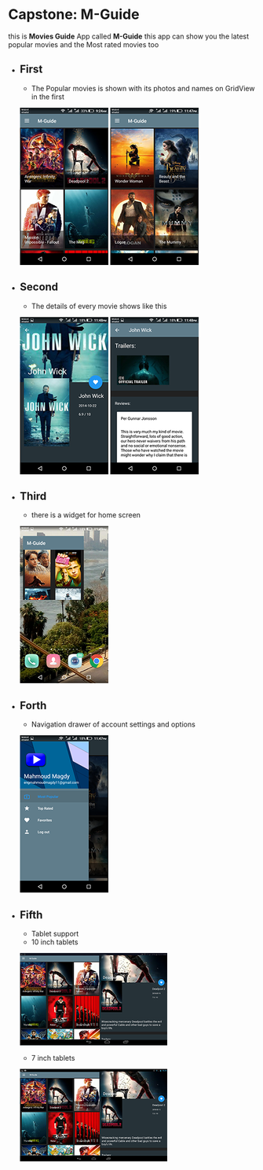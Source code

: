# Capstone: M-Guide
this is __Movies Guide__ App called **M-Guide**
	this app can show you the latest popular movies and the Most rated movies too 
	
* ## First
	
	* The Popular movies is shown with its photos and names on GridView in the first 

	![screenshot here](/screens/1.png)
	![screenshot here](/screens/11.png)
	
* ## Second

	* The details of every movie shows like this

	![screenshot here](/screens/3.png)
	![screenshot here](/screens/4.png)

* ## Third

	* there is a widget for home screen
	
	![screenshot here](/screens/5.png)
	
* ## Forth

	* Navigation drawer of account settings and options 

	![screenshot here](/screens/2.png)

* ## Fifth

	* Tablet support
	* 10 inch tablets
	
	![screenshot here](/screens/inch10_screen.png)
	
	* 7 inch tablets
	
	![screenshot here](/screens/inch7.png) 
	
	
	
	